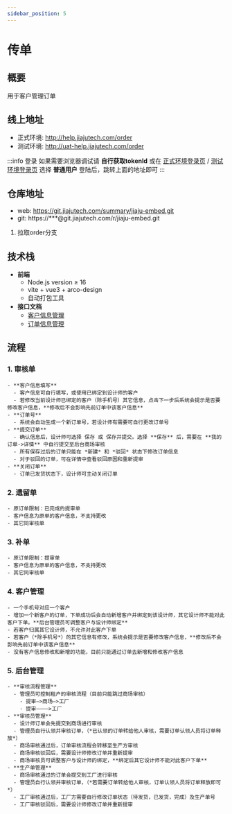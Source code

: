 ```yaml
---
sidebar_position: 5
---
```


# 传单
## 概要

用于客户管理订单

## 线上地址
  - 正式环境: http://help.jiajutech.com/order
  - 测试环境: http://uat-help.jiajutech.com/order

  :::info 登录
    如果需要浏览器调试请 **自行获取tokenId** 或在
    [正式环境登录页](http://help.jiajutech.com/taskrender/login) /
    [测试环境登录页](http://uat-help.jiajutech.com/taskrender/login) 选择 **普通用户** 登陆后，跳转上面的地址即可
  :::

## 仓库地址
  - web: https://git.jiajutech.com/summary/jiaju-embed.git
  - git: https://***@git.jiajutech.com/r/jiaju-embed.git
  1. 拉取order分支

## 技术栈

  - **前端**
      - Node.js version ≥ 16
      - vite + vue3 + arco-design
      - 自动打包工具
  - **接口文档**
      - [客户信息管理](http://uat-api.jiajutech.com/doc.html#/jiajux-basic/%E5%AE%A2%E6%88%B7%E4%BF%A1%E6%81%AF%E7%AE%A1%E7%90%86/updateCustomerInfoUsingPOST)
      - [订单信息管理](http://uat-api.jiajutech.com/doc.html#/jiajux-basic/%E5%AE%A1%E6%A0%B8%E5%8D%95%E4%BF%A1%E6%81%AF%E7%AE%A1%E7%90%86/updateReviewFormUsingPOST)

## 流程
  ### 1. 审核单
    - **客户信息填写**
      - 客户信息可自行填写，或使用已绑定到设计师的客户
      - 若修改当前设计师已绑定的客户（除手机号）其它信息，点击下一步后系统会提示是否要修改客户信息，**修改后不会影响先前订单中该客户信息**
    - **订单号**
      - 系统会自动生成一个新订单号，若设计师有需要可自行更改订单号
    - **提交订单**
      - 确认信息后，设计师可选择 保存 或 保存并提交。选择 **保存** 后，需要在 **我的订单->详情** 中自行提交至后台商场审核
      - 所有保存过后的订单只能在 *新建* 和 *驳回* 状态下修改订单信息
      - 对于驳回的订单，可在详情中查看驳回原因和重新提审
    - **关闭订单**
      - 订单已发货状态下，设计师可主动关闭订单
  ### 2. 遗留单
    - 原订单限制：已完成的提审单
    - 客户信息为原单的客户信息，不支持更改
    - 其它同审核单
  ### 3. 补单
    - 原订单限制：提审单
    - 客户信息为原单的客户信息，不支持更改
    - 其它同审核单
  <!-- :::info 原单
    注：无论对什么单下补单 / 遗留单，原单都为最开始的提审单
  ::: -->
  ### 4. 客户管理
    - 一个手机号对应一个客户
    - 增加一个新客户的订单，下单成功后会自动新增客户并绑定到该设计师，其它设计师不能对此客户下单。**后台管理员可调整客户与设计师绑定**
    - 若客户归属其它设计师，不允许对此客户下单
    - 若客户（*除手机号*）的其它信息有修改，系统会提示是否要修改客户信息，**修改后不会影响先前订单中该客户信息**
    - 没有客户信息修改和新增的功能，目前只能通过订单去新增和修改客户信息
  ### 5. 后台管理
    - **审核流程管理**
      - 管理员可控制租户的审核流程（目前只能跳过商场审核）
        - 提审—>商场—>工厂 
        - 提审————>工厂 
    - **审核员管理**
      - 设计师订单会先提交到商场进行审核
      - 管理员自行认领并审核订单，（*已认领的订单转给他人审核，需要订单认领人员将订单释放*）
      - 商场审核通过后，订单审核流程会转移至生产方审核
      - 商场审核驳回后，需要设计师修改订单并重新提审
      - 商场审核员可调整客户与设计师的绑定，**绑定后其它设计师不能对此客户下单**
    - **生产单管理**
      - 商场审核通过的订单会提交到工厂进行审核
      - 管理员自行认领并审核订单，（*若需要订单转给他人审核，订单认领人员将订单释放即可*）
      - 工厂审核通过后，工厂方需要自行修改订单状态（待发货，已发货，完成）及生产单号
      - 工厂审核驳回后，需要设计师修改订单并重新提审